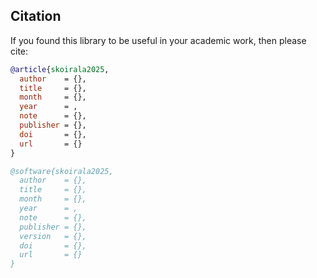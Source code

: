 ## Citation
If you found this library to be useful in your academic work, then please cite:


```bibtex
@article{skoirala2025,
  author    = {},
  title     = {},
  month     = {},
  year      = ,
  note      = {},
  publisher = {},
  doi       = {},
  url       = {}
}
```

```bibtex
@software{skoirala2025,
  author    = {},
  title     = {},
  month     = {},
  year      = ,
  note      = {},
  publisher = {},
  version   = {},
  doi       = {},
  url       = {}
}
```